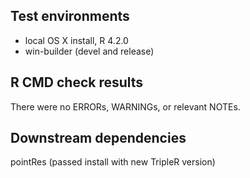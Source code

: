 ## Test environments
* local OS X install, R 4.2.0
* win-builder (devel and release)

## R CMD check results
There were no ERRORs, WARNINGs, or relevant NOTEs. 

## Downstream dependencies
pointRes (passed install with new TripleR version)